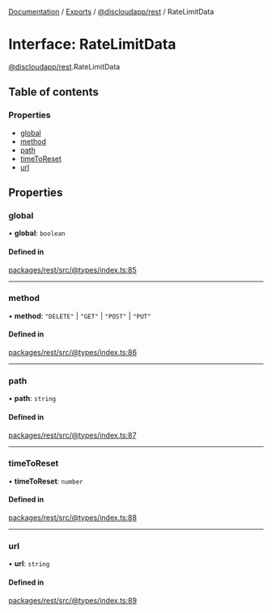 [Documentation](../README.md) / [Exports](../modules.md) / [@discloudapp/rest](../modules/discloudapp_rest.md) / RateLimitData

# Interface: RateLimitData

[@discloudapp/rest](../modules/discloudapp_rest.md).RateLimitData

## Table of contents

### Properties

- [global](discloudapp_rest.RateLimitData.md#global)
- [method](discloudapp_rest.RateLimitData.md#method)
- [path](discloudapp_rest.RateLimitData.md#path)
- [timeToReset](discloudapp_rest.RateLimitData.md#timetoreset)
- [url](discloudapp_rest.RateLimitData.md#url)

## Properties

### global

• **global**: `boolean`

#### Defined in

[packages/rest/src/@types/index.ts:85](https://github.com/discloud/discloud.app/blob/bf097cb/packages/rest/src/@types/index.ts#L85)

___

### method

• **method**: ``"DELETE"`` \| ``"GET"`` \| ``"POST"`` \| ``"PUT"``

#### Defined in

[packages/rest/src/@types/index.ts:86](https://github.com/discloud/discloud.app/blob/bf097cb/packages/rest/src/@types/index.ts#L86)

___

### path

• **path**: `string`

#### Defined in

[packages/rest/src/@types/index.ts:87](https://github.com/discloud/discloud.app/blob/bf097cb/packages/rest/src/@types/index.ts#L87)

___

### timeToReset

• **timeToReset**: `number`

#### Defined in

[packages/rest/src/@types/index.ts:88](https://github.com/discloud/discloud.app/blob/bf097cb/packages/rest/src/@types/index.ts#L88)

___

### url

• **url**: `string`

#### Defined in

[packages/rest/src/@types/index.ts:89](https://github.com/discloud/discloud.app/blob/bf097cb/packages/rest/src/@types/index.ts#L89)
